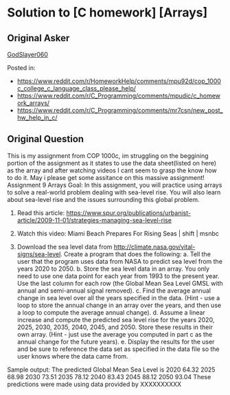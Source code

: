 # Solution to [C homework] [Arrays]

## Original Asker
[GodSlayer060](https://www.reddit.com/user/GodSlayer060/)

Posted in:
- https://www.reddit.com/r/HomeworkHelp/comments/mpu92d/cop_1000c_college_c_language_class_please_help/
- https://www.reddit.com/r/C_Programming/comments/mpudic/c_homework_arrays/
- https://www.reddit.com/r/C_Programming/comments/mr7csn/new_post_hw_help_in_c/

## Original Question
This is my assignment from COP 1000c, im struggling on the beggining portion of the assignment as it states to use the data sheet(listed on here) as the array and after watching videos I cant seem to grasp the know how to do it. May i please get some assitance on this massive assignment! Assignment 9 Arrays Goal: In this assignment, you will practice using arrays to solve a real-world problem dealing with sea-level rise. You will also learn about sea-level rise and the issues surrounding this global problem.

1. Read this article: https://www.spur.org/publications/urbanist-article/2009-11-01/strategies-managing-sea-level-rise

2. Watch this video: Miami Beach Prepares For Rising Seas | shift | msnbc

3. Download the sea level data from http://climate.nasa.gov/vital-signs/sea-level. Create a program that does the following:
    a. Tell the user that the program uses data from NASA to predict sea level from the years 2020 to 2050.
    b. Store the sea level data in an array. You only need to use one data point for each year from 1993 to the present year. Use the last column for each row (the Global Mean Sea Level GMSL with annual and semi-annual signal removed).
    c. Find the average annual change in sea level over all the years specified in the data. (Hint - use a loop to store the annual change in an array over the years, and then use a loop to compute the average annual change).
    d. Assume a linear increase and compute the predicted sea level rise for the years 2020, 2025, 2030, 2035, 2040, 2045, and 2050. Store these results in their own array. (Hint - just use the average you computed in part c as the annual change for the future years).
    e. Display the results for the user and be sure to reference the data set as specified in the data file so the user knows where the data came from.

Sample output:
The predicted Global Mean Sea Level is 2020    64.32 2025    68.98 2030    73.51 2035    78.12 2040    83.43 2045    88.12 2050    93.04
These predictions were made using data provided by XXXXXXXXXX

